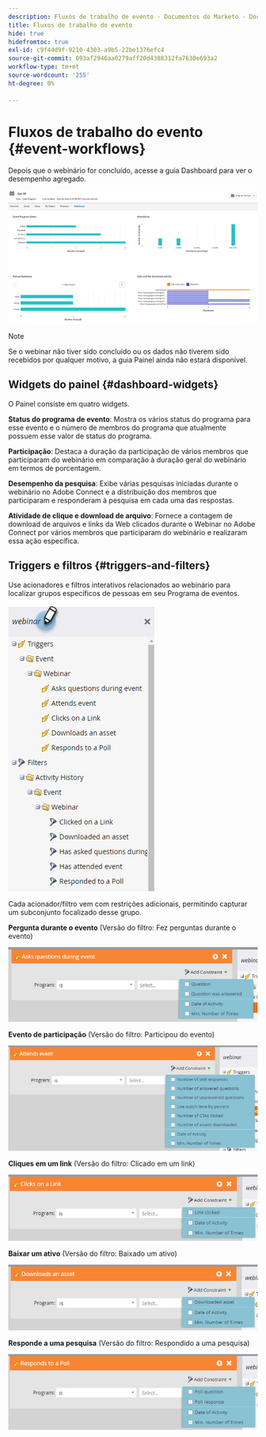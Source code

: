 ```yaml
---
description: Fluxos de trabalho de evento - Documentos do Marketo - Documentação do produto
title: Fluxos de trabalho do evento
hide: true
hidefromtoc: true
exl-id: c9f44d9f-9210-4303-a9b5-22be1376efc4
source-git-commit: 093af2946aa0279aff20d4388312fa7630e693a2
workflow-type: tm+mt
source-wordcount: '255'
ht-degree: 0%

---
```


# Fluxos de trabalho do evento {#event-workflows}

Depois que o webinário for concluído, acesse a guia Dashboard para ver o desempenho agregado.

![](assets/event-workflows-1.png)

>[!NOTE]
>
>Se o webinar não tiver sido concluído ou os dados não tiverem sido recebidos por qualquer motivo, a guia Painel ainda não estará disponível.

## Widgets do painel {#dashboard-widgets}

O Painel consiste em quatro widgets.

**Status do programa de evento**: Mostra os vários status do programa para esse evento e o número de membros do programa que atualmente possuem esse valor de status do programa.

**Participação**: Destaca a duração da participação de vários membros que participaram do webinário em comparação à duração geral do webinário em termos de porcentagem.

**Desempenho da pesquisa**: Exibe várias pesquisas iniciadas durante o webinário no Adobe Connect e a distribuição dos membros que participaram e responderam à pesquisa em cada uma das respostas.

**Atividade de clique e download de arquivo**: Fornece a contagem de download de arquivos e links da Web clicados durante o Webinar no Adobe Connect por vários membros que participaram do webinário e realizaram essa ação específica.

## Triggers e filtros {#triggers-and-filters}

Use acionadores e filtros interativos relacionados ao webinário para localizar grupos específicos de pessoas em seu Programa de eventos.

![](assets/event-workflows-2.png)

Cada acionador/filtro vem com restrições adicionais, permitindo capturar um subconjunto focalizado desse grupo.

**Pergunta durante o evento** (Versão do filtro: Fez perguntas durante o evento)

![](assets/event-workflows-3.png)

**Evento de participação** (Versão do filtro: Participou do evento)

![](assets/event-workflows-4.png)

**Cliques em um link** (Versão do filtro: Clicado em um link)

![](assets/event-workflows-5.png)

**Baixar um ativo** (Versão do filtro: Baixado um ativo)

![](assets/event-workflows-6.png)

**Responde a uma pesquisa** (Versão do filtro: Respondido a uma pesquisa)

![](assets/event-workflows-7.png)
